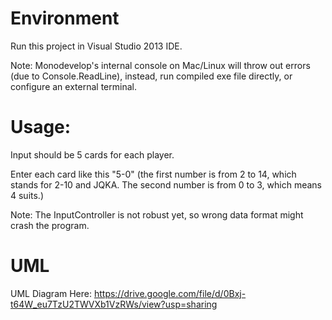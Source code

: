 Environment
=====
Run this project in Visual Studio 2013 IDE.

Note: Monodevelop's internal console on Mac/Linux will throw out errors (due to Console.ReadLine), instead, run compiled exe file directly, or configure an external terminal.


Usage:
====
Input should be 5 cards for each player.

Enter each card like this "5-0"
(the first number is from 2 to 14, which stands for 2-10 and JQKA. The second number is from 0 to 3, which means 4 suits.)

Note: The InputController is not robust yet, so wrong data format might crash the program.


UML
====
UML Diagram Here:
https://drive.google.com/file/d/0Bxj-t64W_eu7TzU2TWVXb1VzRWs/view?usp=sharing

